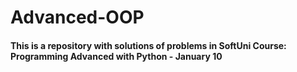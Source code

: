 # Advanced-OOP
#### This is a repository with solutions of problems in SoftUni Course: Programming Advanced with Python - January 10
